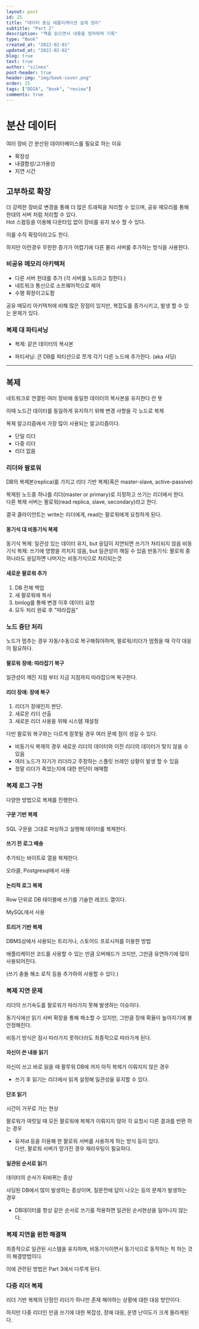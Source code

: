 ```yaml
---
layout: post
id: 25
title: "데이터 중심 애플리케이션 설계 정리"
subtitle: "Part 2"
description: "책을 읽으면서 내용을 정라하며 기록"
type: "Book"
created_at: "2022-02-01"
updated_at: "2022-02-02"
blog: true
text: true
author: "silnex"
post-header: true
header-img: "img/book-cover.png"
order: 25
tags: ["DDIA", "book", "review"]
comments: true
---
```


# 분산 데이터

여러 장비 간 분산된 데이터베이스를 필요로 하는 이유

- 확장성
- 내결함성/고가용성
- 지연 시간

## 고부하로 확장

더 강력한 장비로 변경을 통해 더 많은 트래픽을 처리할 수 있으며, 공유 메모리를 통해 한대의 서버 처럼 처리할 수 있다.  
Hot 스왑등을 이용해 다운타임 없이 장비를 유지 보수 할 수 있다.

이를 수직 확장이라고도 한다.

하지만 이런경우 무한한 증가가 어렵기에 다른 물리 서버를 추가하는 방식을 사용한다.

### 비공유 메모리 아키텍처

- 다른 서버 한대를 추가 (각 서버를 노드라고 칭한다.)
- 네트워크 통신으로 소프웨어적으로 제어
- 수평 확장이고도함

공유 메모리 아키텍처에 비해 많은 장점이 있지만, 복잡도를 증가시키고, 발생 할 수 있는 문제가 있다.

### 복제 대 파티셔닝

- 복제: 같은 데이터의 복사본

- 파티셔닝: 큰 DB를 파티션으로 쪼개 각기 다른 노드에 추가한다. (aka 샤딩)

---

## 복제

네트워크로 연결된 여러 장비에 동일한 데이터의 복사본을 유지한다 란 뜻

이때 노드간 데이터를 동일하게 유지하기 위해 변경 사항을 각 노드로 복제

복제 알고리즘에서 가장 많이 사용되는 알고리즘이다.

- 단일 리더
- 다중 리더
- 리더 없음

### 리더와 팔로워

DB의 복제본(replica)를 가지고 리더 기반 복제(혹은 master-slave, active-passive)

복제된 노드중 하나를 리더(master or primary)로 지정하고 쓰기는 리더에서 한다.  
다른 복제 서버는 팔로워(read replica, slave, secondary)라고 한다.

결국 클라이언트는 write는 리더에게, read는 팔로워에게 요청하게 된다.

#### 동기식 대 비동기식 복제

동기식 복제: 일관성 있는 데이터 유지, but 응답이 지연되면 쓰기가 처리되지 않음
비동기식 복제: 쓰기에 영향을 끼치지 않음, but 일관성이 깨질 수 있음
반동기식: 팔로워 중 하나라도 응답하면 나머지는 비동기식으로 처리되는것

#### 새로운 팔로워 추가

1. DB 전체 백업
2. 새 팔로워에 복사
3. binlog를 통해 변경 이후 데이터 요청
4. 모두 처리 완료 후 "따라잡음"

### 노드 중단 처리

노드가 멈추는 경우 자동/수동으로 복구해줘야하며, 팔로워/리더가 멈췄을 때 각각 대응이 필요하다.

#### 팔로워 장애: 따라잡기 복구

일관성이 깨진 지점 부터 지금 지점까지 따라잡으며 복구한다.

#### 리더 장애: 장애 복구

1. 리더가 장애인지 판단.
2. 새로운 리더 선출
3. 새로운 리더 사용을 위해 시스템 재설정

다만 팔로워 복구와는 다르게 잘못될 경우 여러 문제 점이 생길 수 있다.

- 비동기식 복제의 경우 새로운 리더의 데이터와 이전 리더의 데이터가 맞지 않을 수 있음
- 여러 노드가 자기가 리더라고 주장하는 스플릿 브레인 상황이 발생 할 수 있음
- 정말 리더가 죽었는지에 대한 판단이 애매함

### 복제 로그 구현

다양한 방법으로 복제를 진행한다.

#### 구문 기반 복제

SQL 구문을 그대로 파싱하고 실행해 데이터를 복제한다.

#### 쓰기 전 로그 배송

추가되는 바이트로 열을 복제한다.

오라클, Postgresql에서 사용

#### 논리적 로그 복제

Row 단위로 DB 테이블에 쓰기를 기술한 레코드 열이다.

MySQL에서 사용

#### 트리거 기반 복제

DBMS상에서 사용되는 트리거나, 스토어드 프로시저를 이용한 방법

애플리케이션 코드를 사용할 수 있는 만큼 오버헤드가 크지만, 그만큼 유연하기에 많이 사용되어진다.

(쓰기 충돌 해소 로직 등을 추가하여 사용할 수 있다.)

### 복제 지연 문제

리더의 쓰기속도를 팔로워가 따라가지 못해 발생하는 이슈이다.

동기식에선 읽기 서버 확장을 통해 해소할 수 있지만, 그만큼 장애 확율이 높아지기에 불안정해진다.

비동기 방식은 잠시 따라가지 못하더라도 최종적으로 따라가게 된다.


#### 자신이 쓴 내용 읽기

자신이 쓰고 바로 읽을 때 팔루워 DB에 까지 아직 복제가 이뤄지지 않은 경우

- 쓰기 후 읽기는 리더에서 읽게 설정해 일관성을 유지할 수 있다.

#### 단조 읽기

시간이 거꾸로 가는 현상

팔로워가 여럿일 때 모든 팔로워에 복제가 이뤄지지 않아 각 요청시 다른 결과를 반환 하는 경우

- 유저id 등을 이용해 한 팔로워 서버를 사용하게 하는 방식 등이 있다.  
다만, 팔로워 서버가 망가진 경우 재라우팅이 필요하다.

#### 일관된 순서로 읽기

데이터의 순서가 뒤바뀌는 증상

샤딩된 DB에서 많이 발생하는 증상이며, 질문전에 답이 나오는 등의 문제가 발생하는 경우

- DB데이터를 항상 같은 순서로 쓰기를 적용하면 일관된 순서현상을 일어나지 않는다.

### 복제 지연을 윈한 해결책

최종적으로 일관된 시스템을 유지하며, 비동기식이면서 동기식으로 동작하는 척 하는 것이 해결방법이다.

이에 관련된 방법은 Part 3에서 다루게 된다.

### 다중 리더 복제

리더 기반 복제의 단점인 리더가 하나만 존재 해야하는 상황에 대한 대응 방안이다.

하지만 다중 리더인 만큼 쓰기에 대한 복잡성, 장애 대응, 운영 난이도가 크게 올라게된다.

